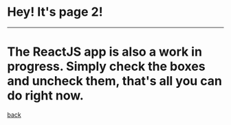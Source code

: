 


# Hey! It's page 2!  

 * * * 


# The ReactJS app is also a work in progress.  Simply check the boxes and uncheck them, that's all you can do right now.

[back](./)

